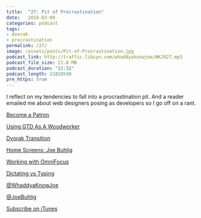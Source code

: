 ```yaml
---
title:  "27: Pit of Procrastination"
date:   2016-03-09
categories: podcast
tags:
- dvorak
- procrastination
permalink: /27/
image: /assets/posts/Pit-of-Procrastination.jpg
podcast_link: http://traffic.libsyn.com/whaddyaknowjoe/WKJ027.mp3
podcast_file_size: 21.8 MB
podcast_duration: "22:32"
podcast_length: 21828590
pre_https: true
---
```

I reflect on my tendencies to fall into a procrastination pit. And a reader emailed me about web designers posing as developers so I go off on a rant.
<!--more-->

[Become a Patron](http://joebuhlig.com/patron/)

[Using GTD As A Woodworker](http://joebuhlig.com/using-gtd-as-a-woodworker/)

[Dvorak Transition](http://joebuhlig.com/dvorak-transition/)

[Home Screens: Joe Buhlig](http://macsparky.com/blog/2015/7/home-screens-joe-buhlig)

[Working with OmniFocus](https://tools.joebuhlig.com/working-with-omnifocus/)

[Dictating vs Typing](http://joebuhlig.com/dictating-vs-typing/)

[@WhaddyaKnowJoe](https://twitter.com/whaddyaknowjoe)

[@JoeBuhlig](https://twitter.com/JoeBuhlig)

[Subscribe on iTunes](https://itunes.apple.com/us/podcast/whaddya-know-joe/id1035426948)